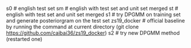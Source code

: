 s0 # english test set
sm # english with test set and unit set merged
st # english with test set and unit set merged
s1 # try DPGMM on training set and generate posteriorgram on the test set
zs19_docker # official baseline by running the command at current directory (git clone https://github.com/caibai36/zs19_docker)
s2 # try new DPGMM method (restarted one)
